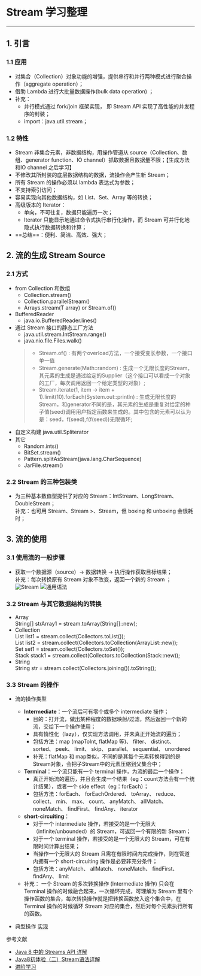 # Stream 学习整理

------

## 1. 引言
### 1.1 应用
- 对集合（Collection）对象功能的增强，提供串行和并行两种模式进行聚合操作（aggregate operation）；
- 借助 Lambda 进行大批量数据操作(bulk data operation)  ； 
- 补充：
    - 并行模式通过 fork/join 框架实现， 即 Stream API 实现了高性能的并发程序的封装；
    - import：java.util.stream；
### 1.2 特性
- Stream 非集合元素，非数据结构，用操作管道从 source（Collection、数组、generator function、IO channel）抓取数据且数据量不限；【生成方法和IO channel 之后学习】
- 不修改其所封装的底层数据结构的数据，流操作会产生新 Stream；
- 所有 Stream 的操作必须以 lambda 表达式为参数；
- 不支持索引访问；
- 容易实现向其他数据结构，如 List、Set、Array 等的转换；
- 高级版本的 Iterator：
    - 单向，不可往复，数据只能遍历一次；
    - Iterator 只能显示地通过命令式执行串行化操作，而 Stream 可并行化地隐式执行数据转换和计算；
- ==总结==：便利、简洁、高效、强大；

## 2. 流的生成 Stream Source
### 2.1 方式
- from Collection 和数组
    - Collection.stream()
    - Collection.parallelStream()
    - Arrays.stream(T array) or Stream.of()
- BufferedReader
    - java.io.BufferedReader.lines()
- 通过 Stream 接口的静态工厂方法
    - java.util.stream.IntStream.range()
    - java.nio.file.Files.walk()
    > - Stream.of() : 有两个overload方法，一个接受变长参数，一个接口单一值
    > - Stream.generate(Math::random) : 生成一个无限长度的Stream，其元素的生成是通过给定的Supplier（这个接口可以看成一个对象的工厂，每次调用返回一个给定类型的对象）;  
    > - Stream.iterate(1, item -> item + 1).limit(10).forEach(System.out::println) : 生成无限长度的Stream，和generator不同的是，其元素的生成是重复对给定的种子值(seed)调用用户指定函数来生成的。其中包含的元素可以认为是：seed，f(seed),f(f(seed))无限循环;
- 自定义构建
    java.util.Spliterator
- 其它
    - Random.ints()
    - BitSet.stream()
    - Pattern.splitAsStream(java.lang.CharSequence)
    - JarFile.stream()

### 2.2 Stream 的三种包装类
- 为三种基本数值型提供了对应的 Stream：IntStream、LongStream、DoubleStream；  
补充：也可用 Stream<Integer>、Stream<Long> >、Stream<Double>，但 boxing 和 unboxing 会很耗时；
## 3. 流的使用

### 3.1 使用流的一般步骤
- 获取一个数据源（source）→ 数据转换 → 执行操作获取目标结果；  
补充：每次转换原有 Stream 对象不改变，返回一个新的 Stream ；  
![Stream](https://www.ibm.com/developerworks/cn/java/j-lo-java8streamapi/img001.png)
![通用语法](http://img04.taobaocdn.com/imgextra/i4/90219132/T2ycFgXQ8XXXXXXXXX_!!90219132.jpg)

### 3.2 Stream 与其它数据结构的转换
-  Array  
    String[] strArray1 = stream.toArray(String[]::new);
- Collection  
    List<String> list1 = stream.collect(Collectors.toList());  
    List<String> list2 = stream.collect(Collectors.toCollection(ArrayList::new));  
    Set set1 = stream.collect(Collectors.toSet());  
    Stack stack1 = stream.collect(Collectors.toCollection(Stack::new));  
- String  
    String str = stream.collect(Collectors.joining()).toString();

### 3.3 Stream 的操作

- 流的操作类型 
    - **Intermediate**：一个流后可有零个或多个 intermediate 操作；
        - 目的：打开流，做出某种程度的数据映射/过滤，然后返回一个新的流，交给下一个操作使用；
        - 具有惰性化（lazy），仅实现方法调用，并未真正开始流的遍历；
        - 包括方法：map (mapToInt, flatMap 等)、 filter、 distinct、 sorted、 peek、 limit、 skip、 parallel、 sequential、 unordered
        - 补充：flatMap 和 map类似，不同的是其每个元素转换得到的是Stream对象，会把子Stream中的元素压缩到父集合中；
    - **Terminal**：一个流只能有一个 terminal 操作，为流的最后一个操作；
        - 真正开始流的遍历，并且会生成一个结果（eg：count方法会有一个统计结果），或者一个 side effect（eg：forEach）；
        - 包括方法：forEach、 forEachOrdered、 toArray、 reduce、 collect、 min、 max、 count、 anyMatch、 allMatch、 noneMatch、 findFirst、 findAny、 iterator
    - **short-circuiting**：
        - 对于一个 intermediate 操作，若接受的是一个无限大（infinite/unbounded）的 Stream，可返回一个有限的新 Stream；
        - 对于一个 terminal 操作，若接受的是一个无限大的 Stream，可在有限时间计算出结果；
        - 当操作一个无限大的 Stream 且需在有限时间内完成操作，则在管道内拥有一个 short-circuiting 操作是必要非充分条件；
        - 包括方法：anyMatch、 allMatch、 noneMatch、 findFirst、 findAny、 limit
    - 补充： 一个 Stream 的多次转换操作 (Intermediate 操作) 只会在 Terminal 操作的时候融合起来，一次循环完成，可理解为 Stream 里有个操作函数的集合，每次转换操作就是把转换函数放入这个集合中，在 Terminal 操作的时候循环 Stream 对应的集合，然后对每个元素执行所有的函数。

- 典型操作 [实现](https://github.com/littleYuting/testLambda/blob/master/src/testContainers.java)

参考文献

- [Java 8 中的 Streams API 详解](https://www.ibm.com/developerworks/cn/java/j-lo-java8streamapi/index.html)  
- [Java8初体验（二）Stream语法详解](http://ifeve.com/stream/)  
- [进阶学习
](https://www.zybuluo.com/changedi/note/622375)
